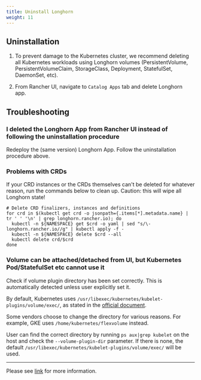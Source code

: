 ```yaml
---
title: Uninstall Longhorn
weight: 11
---
```


## Uninstallation

1. To prevent damage to the Kubernetes cluster, we recommend deleting all Kubernetes workloads using Longhorn volumes (PersistentVolume, PersistentVolumeClaim, StorageClass, Deployment, StatefulSet, DaemonSet, etc).

2. From Rancher UI, navigate to `Catalog Apps` tab and delete Longhorn app.

## Troubleshooting

### I deleted the Longhorn App from Rancher UI instead of following the uninstallation procedure

Redeploy the (same version) Longhorn App. Follow the uninstallation procedure above.

### Problems with CRDs

If your CRD instances or the CRDs themselves can't be deleted for whatever reason, run the commands below to clean up. Caution: this will wipe all Longhorn state!

```shell
# Delete CRD finalizers, instances and definitions
for crd in $(kubectl get crd -o jsonpath={.items[*].metadata.name} | tr ' ' '\n' | grep longhorn.rancher.io); do
  kubectl -n ${NAMESPACE} get $crd -o yaml | sed "s/\- longhorn.rancher.io//g" | kubectl apply -f -
  kubectl -n ${NAMESPACE} delete $crd --all
  kubectl delete crd/$crd
done
```

### Volume can be attached/detached from UI, but Kubernetes Pod/StatefulSet etc cannot use it

Check if volume plugin directory has been set correctly. This is automatically detected unless user explicitly set it.

By default, Kubernetes uses `/usr/libexec/kubernetes/kubelet-plugins/volume/exec/`, as stated in the [official document](https://github.com/kubernetes/community/blob/master/contributors/devel/flexvolume.md#prerequisites).

Some vendors choose to change the directory for various reasons. For example, GKE uses `/home/kubernetes/flexvolume` instead.

User can find the correct directory by running `ps aux|grep kubelet` on the host and check the `--volume-plugin-dir` parameter. If there is none, the default `/usr/libexec/kubernetes/kubelet-plugins/volume/exec/` will be used.

---
Please see [link](https://github.com/rancher/longhorn) for more information.
